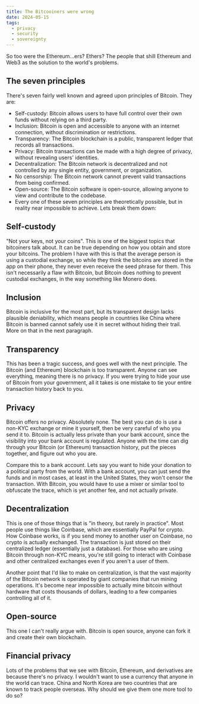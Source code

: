 ```yaml
---
title: The Bitcooiners were wrong
date: 2024-05-15
tags:
  - privacy
  - security
  - sovereignty
---
```


So too were the Ethereum...ers? Ethers? The people that shill Ethereum and Web3 as the solution to the world's problems.

## The seven principles
There's seven fairly well known and agreed upon principles of Bitcoin. They are:

* Self-custody: Bitcoin allows users to have full control over their own funds without relying on a third party.
* Inclusion: Bitcoin is open and accessible to anyone with an internet connection, without discrimination or restrictions.
* Transparency: The Bitcoin blockchain is a public, transparent ledger that records all transactions.
* Privacy: Bitcoin transactions can be made with a high degree of privacy, without revealing users' identities.
* Decentralization: The Bitcoin network is decentralized and not controlled by any single entity, government, or organization.
* No censorship: The Bitcoin network cannot prevent valid transactions from being confirmed.
* Open-source: The Bitcoin software is open-source, allowing anyone to view and contribute to the codebase.
* Every one of these seven principles are theoretically possible, but in reality near impossible to achieve. Lets break them down:

## Self-custody
"Not your keys, not your coins". This is one of the biggest topics that bitcoiners talk about. It can be true depending on how you obtain and store your bitcoins. The problem I have with this is that the average person is using a custodial exchange, so while they think the bitcoins are stored in the app on their phone, they never even receive the seed phrase for them. This isn't necessarily a flaw with Bitcoin, but Bitcoin does nothing to prevent custodial exchanges, in the way something like Monero does.

## Inclusion
Bitcoin is inclusive for the most part, but its transparent design lacks plausible deniability, which means people in countries like China where Bitcoin is banned cannot safely use it in secret without hiding their trail. More on that in the next paragraph.

## Transparency
This has been a tragic success, and goes well with the next principle. The Bitcoin (and Ethereum) blockchain is too transparent. Anyone can see everything, meaning there is no privacy. If you were trying to hide your use of Bitcoin from your government, all it takes is one mistake to tie your entire transaction history back to you.

## Privacy
Bitcoin offers no privacy. Absolutely none. The best you can do is use a non-KYC exchange or mine it yourself, then be very careful of who you send it to. Bitcoin is actually less private than your bank account, since the visibility into your bank account is regulated. Anyone with the time can dig through your Bitcoin (or Ethereum) transaction history, put the pieces together, and figure out who you are.

Compare this to a bank account. Lets say you want to hide your donation to a political party from the world. With a bank account, you can just send the funds and in most cases, at least in the United States, they won't censor the transaction. With Bitcoin, you would have to use a mixer or similar tool to obfuscate the trace, which is yet another fee, and not actually private.

## Decentralization
This is one of those things that is "in theory, but rarely in practice". Most people use things like Coinbase, which are essentially PayPal for crypto. How Coinbase works, is if you send money to another user on Coinbase, no crypto is actually exchanged. The transaction is just stored on their centralized ledger (essentially just a database). For those who are using Bitcoin through non-KYC means, you're still going to interact with Coinbase and other centralized exchanges even if you aren't a user of them.

Another point that I'd like to make on centralization, is that the vast majority of the Bitcoin network is operated by giant companies that run mining operations. It's become near impossible to actually mine bitcoin without hardware that costs thousands of dollars, leading to a few companies controlling all of it.

## Open-source
This one I can't really argue with. Bitcoin is open source, anyone can fork it and create their own blockchain.

## Financial privacy
Lots of the problems that we see with Bitcoin, Ethereum, and derivatives are because there's no privacy. I wouldn't want to use a currency that anyone in the world can trace. China and North Korea are two countries that are known to track people overseas. Why should we give them one more tool to do so?

